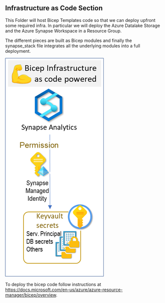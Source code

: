 ## Infrastructure as Code Section

This Folder will host Bicep Templates code so that we can deploy upfront some required infra. In particular we will deploy the Azure Datalake Storage and the Azure Synapse Workspace in a Resource Group.

The different pieces are built as Bicep modules and finally the synapse_stack file integrates all the underlying modules into a full deployment.

![](imageIaC.png)

To deploy the bicep code follow instructions at https://docs.microsoft.com/en-us/azure/azure-resource-manager/bicep/overview.
